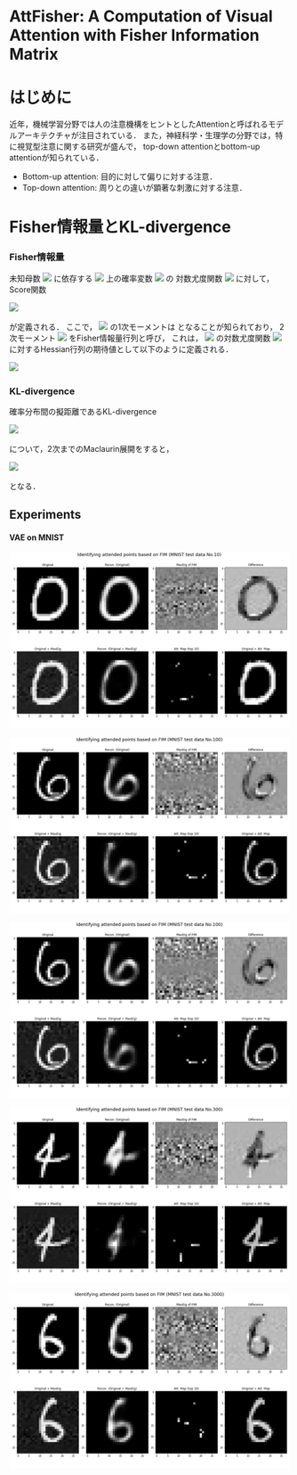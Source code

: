 # AttFisher: A Computation of Visual Attention with Fisher Information Matrix


# はじめに
近年，機械学習分野では人の注意機構をヒントとしたAttentionと呼ばれるモデルアーキテクチャが注目されている．
また，神経科学・生理学の分野では，特に視覚型注意に関する研究が盛んで，
top-down attentionとbottom-up attentionが知られている．

- Bottom-up attention: 目的に対して偏りに対する注意．
- Top-down attention: 周りとの違いが顕著な刺激に対する注意．

# Fisher情報量とKL-divergence

### Fisher情報量
未知母数
<img src="https://latex.codecogs.com/gif.latex?\dpi{100}&space;\theta&space;\in&space;\mathbb{R}^d" />
に依存する
<img src="https://latex.codecogs.com/gif.latex?\dpi{100}&space;\mathbb{R}^m" />
上の確率変数
<img src="https://latex.codecogs.com/gif.latex?\dpi{100}&space;X&space;\sim&space;p(x;\theta)" />
の
対数尤度関数
<img src="https://latex.codecogs.com/gif.latex?\dpi{100}&space;\ell(\theta&space;\vert&space;x)&space;=&space;\log&space;p(x&space;\vert&space;\theta)" />
に対して，Score関数

<img src="https://latex.codecogs.com/gif.latex?\dpi{150}&space;g(\theta;&space;X)&space;=&space;\nabla_{\theta}&space;\ell(\theta;&space;X)" />

が定義される．
ここで，
<img src="https://latex.codecogs.com/gif.latex?\dpi{100}&space;g" />
の1次モーメントは
<imf src="https://latex.codecogs.com/gif.latex?\dpi{100}&space;\mathbb{E}_X[g(\theta&space;|&space;X)]&space;=&space;{\bf&space;0}" />
となることが知られており，
2次モーメント
<img src="https://latex.codecogs.com/gif.latex?\dpi{100}&space;{Var}_X[g(\theta&space;|&space;X)]&space;=&space;\mathbb{E}_{X}[{g(\theta&space;|&space;X)}^2]" />
をFisher情報量行列と呼び，
これは，
<img src="https://latex.codecogs.com/gif.latex?\dpi{100}&space;\theta" />
の対数尤度関数
<img src="https://latex.codecogs.com/gif.latex?\dpi{100}&space;\ell(\theta;&space;X)&space;=&space;\log&space;p(X&space;\vert&space;\theta)" />
に対するHessian行列の期待値として以下のように定義される．

<img src="https://latex.codecogs.com/gif.latex?\dpi{150}\begin{align}&space;G(\theta)&space;&=&space;\mathbb{E}_{X}[&space;\nabla^2_{\theta}&space;\ell(\theta;&space;X)&space;]&space;\nonumber&space;\\&space;&=&space;\mathbb{E}_{X}&space;\left(&space;\begin{array}{cccc}&space;\frac{\partial^2&space;\ell(\theta;&space;X)}{\partial&space;\theta_1^2}&space;&&space;\frac{\partial&space;\ell(\theta;&space;X)}{\partial&space;\theta_1&space;\partial&space;\theta_2}&space;&&space;\ldots&space;&&space;\frac{\partial&space;\ell(\theta;&space;X)}{\partial&space;\theta_1&space;\partial&space;\theta_d}&space;\\&space;\frac{\partial&space;\ell(\theta;&space;X)}{\partial&space;\theta_2&space;\partial&space;\theta_1}&space;&&space;\frac{\partial^2&space;\ell(\theta;&space;X)}{\partial&space;\theta_2^2}&space;&&space;\ldots&space;&&space;\frac{\partial&space;\ell(\theta;&space;X)}{\partial&space;\theta_2&space;\partial&space;\theta_d}&space;\\&space;\vdots&space;&&space;\vdots&space;&&space;\ddots&space;&&space;\vdots&space;\\&space;\frac{\partial&space;\ell(\theta;&space;X)}{\partial&space;\theta_d&space;\partial&space;\theta_1}&space;&&space;\frac{\partial&space;\ell(\theta;&space;X)}{\partial&space;\theta_d&space;\partial&space;\theta_2}&space;&&space;\ldots&space;&&space;\frac{\partial^2&space;\ell(\theta;&space;X)}{\partial&space;\theta_d^2}&space;\end{array}&space;\right)&space;\nonumber&space;\end{align}" />

### KL-divergence

確率分布間の擬距離であるKL-divergence

<img src="https://latex.codecogs.com/gif.latex?\dpi{150}&space;D_{KL}(p_{\theta_1},&space;p_{\theta_2})&space;=&space;\int&space;p(x&space;\vert&space;\theta_1)&space;\log&space;\frac{p(x&space;\vert&space;\theta_1)}{p(x&space;\vert&space;\theta_2)}&space;dx" />

について，2次までのMaclaurin展開をすると，

<img src="https://latex.codecogs.com/gif.latex?\dpi{150}&space;D_{KL}(p_{\theta},&space;p_{\theta&space;&plus;&space;\Delta&space;\theta})&space;\approx&space;\frac{1}{2}&space;{\Delta&space;\theta}^T&space;G(\theta)&space;\Delta&space;\theta" />

となる．


## Experiments

#### VAE on MNIST

![img0](https://github.com/yumaloop/AttFisher/blob/master/figures/mnist_test10.png)

![img0](https://github.com/yumaloop/AttFisher/blob/master/figures/mnist_test100.png)

![img0](https://github.com/yumaloop/AttFisher/blob/master/figures/mnist_test100.png)

![img0](https://github.com/yumaloop/AttFisher/blob/master/figures/mnist_test300.png)

![img0](https://github.com/yumaloop/AttFisher/blob/master/figures/mnist_test3000.png)
